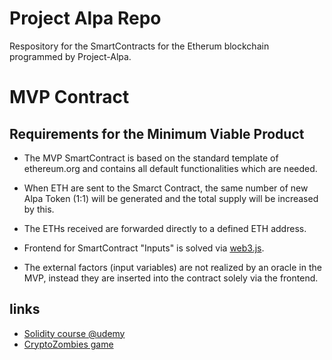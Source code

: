 # Project Alpa Repo
Respository for the SmartContracts for the Etherum blockchain programmed by Project-Alpa.

# MVP Contract

## Requirements for the Minimum Viable Product
* The MVP SmartContract is based on the standard template of ethereum.org and contains all default functionalities which are needed.

* When ETH are sent to the Smarct Contract, the same number of new Alpa Token (1:1) will be generated and the total supply will be increased by this.
* The ETHs received are forwarded directly to a defined ETH address.
* Frontend for SmartContract "Inputs" is solved via [web3.js](https://github.com/ethereum/web3.js/).
* The external factors (input variables) are not realized by an oracle in the MVP, instead they are inserted into the contract solely via the frontend.

## links

- [Solidity course @udemy](https://www.udemy.com/best-solidity-tutorial-course-ethereum-blockchain-development/learn/v4/overview)
- [CryptoZombies game](https://cryptozombies.io/)
